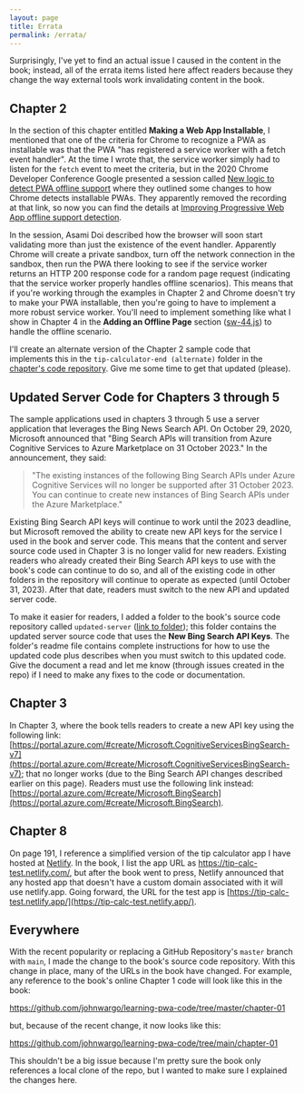 ```yaml
---
layout: page
title: Errata
permalink: /errata/
---
```


Surprisingly, I've yet to find an actual issue I caused in the content in the book; instead, all of the errata items listed here affect readers because they change the way external tools work invalidating content in the book.

## Chapter 2

In the section of this chapter entitled **Making a Web App Installable**, I mentioned that one of the criteria for Chrome to recognize a PWA as installable was that the PWA "has registered a service worker with a fetch event handler". At the time I wrote that, the service worker simply had to listen for the `fetch` event to meet the criteria, but in the 2020 Chrome Developer Conference Google presented a session called [New logic to detect PWA offline support](https://developer.chrome.com/devsummit/sessions/new-logic-to-detect-pwa-offline-support/) where they outlined some changes to how Chrome detects installable PWAs. They apparently removed the recording at that link, so now you can find the details at [Improving Progressive Web App offline support detection](https://developer.chrome.com/blogimproved-pwa-offline-detection/).

In the session, Asami Doi described how the browser will soon start validating more than just the existence of the event handler. Apparently Chrome will create a private sandbox, turn off the network connection in the sandbox, then run the PWA there looking to see if the service worker returns an HTTP 200 response code for a random page request (indicating that the service worker properly handles offline scenarios). This means that if you're working through the examples in Chapter 2 and Chrome doesn't try to make your PWA installable, then you're going to have to implement a more robust service worker. You'll need to implement something like what I show in Chapter 4 in the **Adding an Offline Page** section ([sw-44.js](https://github.com/johnwargo/learning-pwa-code/blob/master/chapter-04/public/service-workers/sw-44.js)) to handle the offline scenario.

I'll create an alternate version of the Chapter 2 sample code that implements this in the `tip-calculator-end (alternate)` folder in the [chapter's code repository](https://github.com/johnwargo/learning-pwa-code/tree/master/chapter-02).  Give me some time to get that updated (please).

## Updated Server Code for Chapters 3 through 5

The sample applications used in chapters 3 through 5 use a server application that leverages the Bing News Search API. On October 29, 2020, Microsoft announced that "Bing Search APIs will transition from Azure Cognitive Services to Azure Marketplace on 31 October 2023."  In the announcement, they said:

> "The existing instances of the following Bing Search APIs under Azure Cognitive Services will no longer be supported after 31 October 2023. You can continue to create new instances of Bing Search APIs under the Azure Marketplace."

Existing Bing Search API keys will continue to work until the 2023 deadline, but Microsoft removed the ability to create new API keys for the service I used in the book and server code. This means that the content and server source code used in Chapter 3 is no longer valid for new readers. Existing readers who already created their Bing Search API keys to use with the book's code can continue to do so, and all of the existing code in other folders in the repository will continue to operate as expected (until October 31, 2023). After that date, readers must switch to the new API and updated server code.

To make it easier for readers, I added a folder to the book's source code repository called `updated-server` ([link to folder](https://github.com/johnwargo/learning-pwa-code/tree/master/updated-server)); this folder contains the updated server source code that uses the **New Bing Search API Keys**. The folder's readme file contains complete instructions for how to use the updated code plus describes when you must switch to this updated code. Give the document a read and let me know (through issues created in the repo) if I need to make any fixes to the code or documentation.

## Chapter 3

In Chapter 3, where the book tells readers to create a new API key using the following link: [https://portal.azure.com/#create/Microsoft.CognitiveServicesBingSearch-v7](https://portal.azure.com/#create/Microsoft.CognitiveServicesBingSearch-v7); that no longer works (due to the Bing Search API changes described earlier on this page). Readers must use the following link instead: [https://portal.azure.com/#create/Microsoft.BingSearch](https://portal.azure.com/#create/Microsoft.BingSearch).

## Chapter 8

On page 191, I reference a simplified version of the tip calculator app I have hosted at [Netlify](https://netlify.com). In the book, I list the app URL as https://tip-calc-test.netlify.com/, but after the book went to press, Netlify announced that any hosted app that doesn't have a custom domain associated with it will use netlify.app. Going forward, the URL for the test app is [https://tip-calc-test.netlify.app/](https://tip-calc-test.netlify.app/).

## Everywhere

With the recent popularity or replacing a GitHub Repository's `master` branch with `main`, I made the change to the book's source code repository. With this change in place, many of the URLs in the book have changed. For example, any reference to the book's online Chapter 1 code will look like this in the book:

https://github.com/johnwargo/learning-pwa-code/tree/master/chapter-01

but, because of the recent change, it now looks like this:

https://github.com/johnwargo/learning-pwa-code/tree/main/chapter-01

This shouldn't be a big issue because I'm pretty sure the book only references a local clone of the repo, but I wanted to make sure I explained the changes here.
